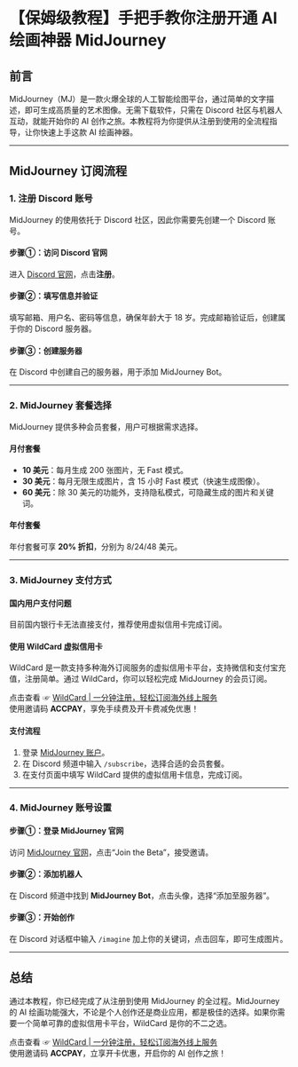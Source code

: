 # 【保姆级教程】手把手教你注册开通 AI 绘画神器 MidJourney

## 前言

MidJourney（MJ）是一款火爆全球的人工智能绘图平台，通过简单的文字描述，即可生成高质量的艺术图像。无需下载软件，只需在 Discord 社区与机器人互动，就能开始你的 AI 创作之旅。本教程将为你提供从注册到使用的全流程指导，让你快速上手这款 AI 绘画神器。

---

## MidJourney 订阅流程

### 1. 注册 Discord 账号

MidJourney 的使用依托于 Discord 社区，因此你需要先创建一个 Discord 账号。

#### 步骤①：访问 Discord 官网
进入 [Discord 官网](https://discord.com/)，点击**注册**。

#### 步骤②：填写信息并验证
填写邮箱、用户名、密码等信息，确保年龄大于 18 岁。完成邮箱验证后，创建属于你的 Discord 服务器。

#### 步骤③：创建服务器
在 Discord 中创建自己的服务器，用于添加 MidJourney Bot。

---

### 2. MidJourney 套餐选择

MidJourney 提供多种会员套餐，用户可根据需求选择。

#### 月付套餐
- **10 美元**：每月生成 200 张图片，无 Fast 模式。
- **30 美元**：每月无限生成图片，含 15 小时 Fast 模式（快速生成图像）。
- **60 美元**：除 30 美元的功能外，支持隐私模式，可隐藏生成的图片和关键词。

#### 年付套餐
年付套餐可享 **20% 折扣**，分别为 8/24/48 美元。

---

### 3. MidJourney 支付方式

#### 国内用户支付问题
目前国内银行卡无法直接支付，推荐使用虚拟信用卡完成订阅。

#### 使用 WildCard 虚拟信用卡
WildCard 是一款支持多种海外订阅服务的虚拟信用卡平台，支持微信和支付宝充值，注册简单。通过 WildCard，你可以轻松完成 MidJourney 的会员订阅。

点击查看 ☞ [WildCard | 一分钟注册，轻松订阅海外线上服务](https://bit.ly/bewildcard)  
使用邀请码 **ACCPAY**，享免手续费及开卡费减免优惠！

#### 支付流程
1. 登录 [MidJourney 账户](https://midjourney.com/)。
2. 在 Discord 频道中输入 `/subscribe`，选择合适的会员套餐。
3. 在支付页面中填写 WildCard 提供的虚拟信用卡信息，完成订阅。

---

### 4. MidJourney 账号设置

#### 步骤①：登录 MidJourney 官网
访问 [MidJourney 官网](https://midjourney.com/home/)，点击“Join the Beta”，接受邀请。

#### 步骤②：添加机器人
在 Discord 频道中找到 **MidJourney Bot**，点击头像，选择“添加至服务器”。

#### 步骤③：开始创作
在 Discord 对话框中输入 `/imagine` 加上你的关键词，点击回车，即可生成图片。

---

## 总结

通过本教程，你已经完成了从注册到使用 MidJourney 的全过程。MidJourney 的 AI 绘画功能强大，不论是个人创作还是商业应用，都是极佳的选择。如果你需要一个简单可靠的虚拟信用卡平台，WildCard 是你的不二之选。

点击查看 ☞ [WildCard | 一分钟注册，轻松订阅海外线上服务](https://bit.ly/bewildcard)  
使用邀请码 **ACCPAY**，立享开卡优惠，开启你的 AI 创作之旅！
